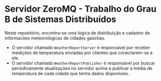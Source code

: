 # Servidor ZeroMQ - Trabalho do Grau B de Sistemas Distribuídos
Neste repositório, encontra-se uma lógica de distribuição e cadastro de informacões meteorológicas de cidades gaúchas.
- O servidor chamado `WeatherReportServer` é responsável por receber medições de temperatura enviadas por clientes que conectarem-se a ele.
- O servidor chamado `WeatherReportPublisher` é responsável por buscar periodicamente atualizações no servidor acima e publicar a média de temperatura de cada cidade que tenha dados disponíveis.
